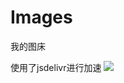 # Images
我的图床

使用了jsdelivr进行加速
![](https://cdn.jsdelivr.net/gh/BlueBlueKitty/Images/IMG_2474(20211206-195441).JPG)
